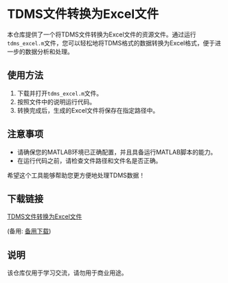 # TDMS文件转换为Excel文件

本仓库提供了一个将TDMS文件转换为Excel文件的资源文件。通过运行`tdms_excel.m`文件，您可以轻松地将TDMS格式的数据转换为Excel格式，便于进一步的数据分析和处理。

## 使用方法

1. 下载并打开`tdms_excel.m`文件。
2. 按照文件中的说明运行代码。
3. 转换完成后，生成的Excel文件将保存在指定路径中。

## 注意事项

- 请确保您的MATLAB环境已正确配置，并且具备运行MATLAB脚本的能力。
- 在运行代码之前，请检查文件路径和文件名是否正确。

希望这个工具能够帮助您更方便地处理TDMS数据！

## 下载链接
[TDMS文件转换为Excel文件](https://pan.quark.cn/s/238557a11d8f) 

(备用: [备用下载](https://pan.baidu.com/s/1aR1QeHsH56zwzoy-CgOrsw?pwd=1234))

## 说明

该仓库仅用于学习交流，请勿用于商业用途。
